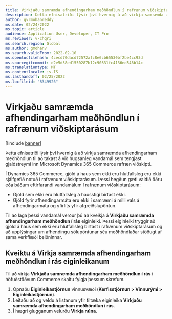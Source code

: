 ```yaml
---
title: Virkjaðu samræmda afhendingarham meðhöndlun í rafrænum viðskiptarásum
description: Þetta efnisatriði lýsir því hvernig á að virkja samræmda afhendingarham meðhöndlun til að takast á við hugsanleg vandamál sem tengjast gjaldstreymi inn Microsoft Dynamics 365 Commerce rafræn viðskipti.
author: gvrmohanreddy
ms.date: 02/24/2022
ms.topic: article
audience: Application User, Developer, IT Pro
ms.reviewer: v-chgri
ms.search.region: Global
ms.author: gmohanv
ms.search.validFrom: 2022-02-10
ms.openlocfilehash: 4cecd70dacd72572afc8e6cb65530bf2be4cc93d
ms.sourcegitcommit: d2e5d38ed1550287b12c90331fc4136ed546b14c
ms.translationtype: MT
ms.contentlocale: is-IS
ms.lasthandoff: 02/25/2022
ms.locfileid: "8349926"
---
```

# <a name="enable-consistent-delivery-mode-handling-in-e-commerce-channels"></a>Virkjaðu samræmda afhendingarham meðhöndlun í rafrænum viðskiptarásum 

[!include [banner](includes/banner.md)]

Þetta efnisatriði lýsir því hvernig á að virkja samræmda afhendingarham meðhöndlun til að takast á við hugsanleg vandamál sem tengjast gjaldstreymi inn Microsoft Dynamics 365 Commerce rafræn viðskipti.

Í Dynamics 365 Commerce, gjöld á haus sem ekki eru hlutfallsleg eru ekki sjálfgefið notuð í rafrænum viðskiptarásum. Þessi hegðun gæti valdið öðru eða báðum eftirfarandi vandamálum í rafrænum viðskiptarásum:

- Gjöld sem ekki eru hlutfallsleg á hausstigi birtast ekki.
- Gjöld fyrir afhendingarmáta eru ekki í samræmi á milli vals á afhendingarmáta og yfirlits yfir afgreiðslupöntun.

Til að laga þessi vandamál verður þú að kveikja á **Virkjaðu samræmda afhendingarham meðhöndlun í rás** eiginleiki. Þessi eiginleiki tryggir að gjöld á haus sem ekki eru hlutfallsleg birtast í rafrænum viðskiptarásum og að upplýsingar um afhendingu sölupöntunar séu meðhöndlaðar stöðugt af sama verkflæði beiðninnar.

## <a name="turn-on-the-enable-consistent-delivery-mode-handling-in-channel-feature"></a>Kveiktu á Virkja samræmda afhendingarham meðhöndlun í rás eiginleikanum

Til að virkja **Virkjaðu samræmda afhendingarham meðhöndlun í rás** í höfuðstöðvum Commerce skaltu fylgja þessum skrefum.

1. Opnaðu **Eiginleikastjórnun** vinnusvæði (**Kerfisstjórnun \> Vinnurými \> Eiginleikastjórnun**).
1. Leitaðu að og veldu á listanum yfir tiltæka eiginleika **Virkjaðu samræmda afhendingarham meðhöndlun í rás**.
1. Í hægri glugganum velurðu **Virkja núna**.
